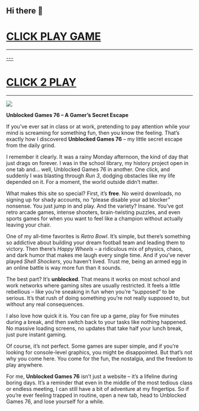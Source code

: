 ## Hi there 👋

<h1><a href="https://k12guru.nl">CLICK PLAY GAME</h1>
<HR>---
<H1><a href="https://subjectnotes.website/">CLICK 2 PLAY </a></H1>
<HR>

<a href="https://k12guru.nl"><img src="https://1lesson1.email/gamez.png"></a>



**Unblocked Games 76 – A Gamer’s Secret Escape**

If you’ve ever sat in class or at work, pretending to pay attention while your mind is screaming for something fun, then you know the feeling. That’s exactly how I discovered **Unblocked Games 76** – my little secret escape from the daily grind.

I remember it clearly. It was a rainy Monday afternoon, the kind of day that just drags on forever. I was in the school library, my history project open in one tab and… well, Unblocked Games 76 in another. One click, and suddenly I was blasting through *Run 3*, dodging obstacles like my life depended on it. For a moment, the world outside didn’t matter.

What makes this site so special? First, it’s **free**. No weird downloads, no signing up for shady accounts, no “please disable your ad blocker” nonsense. You just jump in and play. And the variety? Insane. You’ve got retro arcade games, intense shooters, brain-twisting puzzles, and even sports games for when you want to feel like a champion without actually leaving your chair.

One of my all-time favorites is *Retro Bowl*. It’s simple, but there’s something so addictive about building your dream football team and leading them to victory. Then there’s *Happy Wheels* – a ridiculous mix of physics, chaos, and dark humor that makes me laugh every single time. And if you’ve never played *Shell Shockers*, you haven’t lived. Trust me, being an armed egg in an online battle is way more fun than it sounds.

The best part? It’s **unblocked**. That means it works on most school and work networks where gaming sites are usually restricted. It feels a little rebellious – like you’re sneaking in fun when you’re “supposed” to be serious. It’s that rush of doing something you’re not really supposed to, but without any real consequences.

I also love how quick it is. You can fire up a game, play for five minutes during a break, and then switch back to your tasks like nothing happened. No massive loading screens, no updates that take half your lunch break, just pure instant gaming.

Of course, it’s not perfect. Some games are super simple, and if you’re looking for console-level graphics, you might be disappointed. But that’s not why you come here. You come for the fun, the nostalgia, and the freedom to play anywhere.

For me, **Unblocked Games 76** isn’t just a website – it’s a lifeline during boring days. It’s a reminder that even in the middle of the most tedious class or endless meeting, I can still have a bit of adventure at my fingertips. So if you’re ever feeling trapped in routine, open a new tab, head to Unblocked Games 76, and lose yourself for a while.



